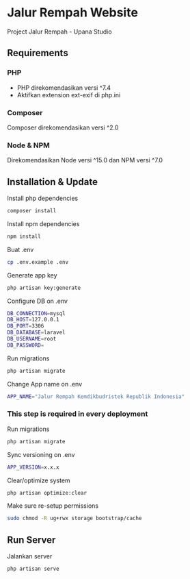 # Jalur Rempah Website

Project Jalur Rempah - Upana Studio

## Requirements

### PHP
- PHP direkomendasikan versi ^7.4
- Aktifkan extension ext-exif di php.ini

### Composer
Composer direkomendasikan versi ^2.0

### Node & NPM
Direkomendasikan Node versi ^15.0 dan NPM versi ^7.0

## Installation & Update

Install php dependencies
``` bash
composer install
```

Install npm dependencies
```bash
npm install
```

Buat .env
```bash
cp .env.example .env
```

Generate app key
```bash
php artisan key:generate
```

Configure DB on .env
```bash
DB_CONNECTION=mysql
DB_HOST=127.0.0.1
DB_PORT=3306
DB_DATABASE=laravel
DB_USERNAME=root
DB_PASSWORD=
```

Run migrations
```bash
php artisan migrate
```

Change App name on .env
```bash
APP_NAME="Jalur Rempah Kemdikbudristek Republik Indonesia"
```

### This step is required in every deployment

Run migrations
```bash
php artisan migrate
```

Sync versioning on .env
```bash
APP_VERSION=x.x.x
```

Clear/optimize system
```bash
php artisan optimize:clear
```

Make sure re-setup permissions
```bash
sudo chmod -R ug+rwx storage bootstrap/cache
```

## Run Server

Jalankan server
```bash
php artisan serve
```
